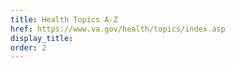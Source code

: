 ```yaml
---
title: Health Topics A-Z
href: https://www.va.gov/health/topics/index.asp
display_title:
order: 2
---
```

